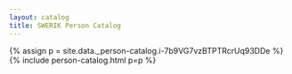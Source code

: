 ```yaml
---
layout: catalog
title: SWERIK Person Catalog
---
```

{% assign p = site.data._person-catalog.i-7b9VG7vzBTPTRcrUq93DDe %}
{% include person-catalog.html p=p %}

